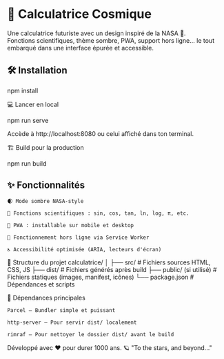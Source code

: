 # 🚀 Calculatrice Cosmique

Une calculatrice futuriste avec un design inspiré de la NASA 🌌.  
Fonctions scientifiques, thème sombre, PWA, support hors ligne... le tout embarqué dans une interface épurée et accessible.

## 🛠️ Installation

npm install

💻 Lancer en local

npm run serve

Accède à http://localhost:8080 ou celui affiché dans ton terminal.

🏗️ Build pour la production

npm run build

## ✨ Fonctionnalités

    🌒 Mode sombre NASA-style

    🧪 Fonctions scientifiques : sin, cos, tan, ln, log, π, etc.

    📱 PWA : installable sur mobile et desktop

    🔌 Fonctionnement hors ligne via Service Worker

    ♿ Accessibilité optimisée (ARIA, lecteurs d'écran)

📁 Structure du projet
calculatrice/
│
├── src/               # Fichiers sources HTML, CSS, JS
├── dist/              # Fichiers générés après build
├── public/ (si utilisé) # Fichiers statiques (images, manifest, icônes)
└── package.json       # Dépendances et scripts

🤖 Dépendances principales

    Parcel – Bundler simple et puissant

    http-server – Pour servir dist/ localement

    rimraf – Pour nettoyer le dossier dist/ avant le build

Développé avec ❤️ pour durer 1000 ans.
🪐 "To the stars, and beyond..."
